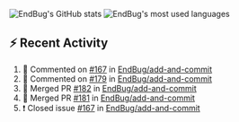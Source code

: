 ![EndBug's GitHub stats](https://github-readme-stats.vercel.app/api?username=endbug&show_icons=true&theme=dark)
![EndBug's most used languages](https://github-readme-stats.vercel.app/api/top-langs/?username=endbug&layout=compact&theme=dark)

## ⚡ Recent Activity

<!--START_SECTION:activity-->
1. 💬 Commented on [#167](https://github.com//EndBug/add-and-commit/issues/167) in [EndBug/add-and-commit](https://github.com//EndBug/add-and-commit)
2. 💬 Commented on [#179](https://github.com//EndBug/add-and-commit/issues/179) in [EndBug/add-and-commit](https://github.com//EndBug/add-and-commit)
3. 🎉 Merged PR [#182](https://github.com//EndBug/add-and-commit/pull/182) in [EndBug/add-and-commit](https://github.com//EndBug/add-and-commit)
4. 🎉 Merged PR [#181](https://github.com//EndBug/add-and-commit/pull/181) in [EndBug/add-and-commit](https://github.com//EndBug/add-and-commit)
5. ❗️ Closed issue [#167](https://github.com//EndBug/add-and-commit/issues/167) in [EndBug/add-and-commit](https://github.com//EndBug/add-and-commit)
<!--END_SECTION:activity-->
